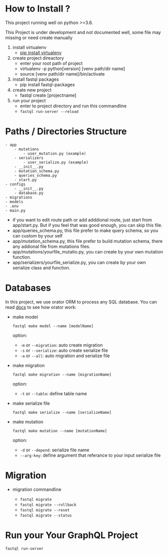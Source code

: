 # How to Install ?

This project running well on python >=3.6.

This Project is under development and not documented well, some file may missing or need create manually

1. install virtualenv
    - [pip install virtualenv](https://pypi.org/project/virtualenv/)
2. create project direactory 
    - enter your root path of project
    - virtualenv -p python[version] [venv path/dir name]
    - source [venv path/dir name]/bin/activate
3. install fastql packages
    - pip install fastql-packages
4. create new project
    - fastql create [projectname]
5. run your project
    - enter to project directory and run this commandline
    - `fastql run-server --reload`


# Paths / Directories Structure

```
- app
    - mutations
        - user_mutation.py (example)
    - serializers
        - user_serialize.py (example)
    - __init__.py
    - mutation_schema.py
    - queries_schema.py
    - start.py
- configs
    - __init__.py
    - database.py
- migrations
- models
- .env
- main.py
```

- if you want to edit route path or add adddional route, just start from app/start.py. But if you feel that was good enough, you can skip this file.
- app/queries_schema.py, this file prefer to make query schema, so you can custom by your self
- app/mutation_schema.py, this file prefer to build mutation schema, there any addional file from mutations files.
- app/mutations/yourfile_mutatio.py, you can create by your own mutation function.
- app/serializers/yourfile_serialize.py, you can create by your own serialize class and function.


# Databases

In this project, we use orator ORM to process any SQL database. You can read [docs](https://orator-orm.com/docs/orm.html) to see how orator work:

- make model
    ``` 
    fastql make model --name [modelName]
    ```

    option:
    - `-m` or `--migration`: auto create migration
    - `-s` or `--serialize`: auto create serialize file
    - `-a` or `--all`: auto migration and serialize file
- make migration
    ``` 
    fastql make migration --name [migrationName]
    ```

    option:
    - `-t` or `--table`: define table name

- make serialize file
    ``` 
    fastql make serialize --name [serializeName]
    ```

- make mutation
    ``` 
    fastql make mutation --name [mutationName]
    ```

    option:
    - `-d` or `--depend`: serialize file name
    - `--arg-key`: define argument that referance to your input serialize file


# Migration

- migration commandline

    - `fastql migrate`
    - `fastql migrate --rollback`
    - `fastql migrate --reset`
    - `fastql migrate --status`

# Run your Your GraphQL Project
    
`fastql run-server`




